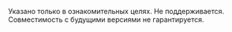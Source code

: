  Указано только в ознакомительных целях. Не поддерживается. Совместимость с будущими версиями не гарантируется. 